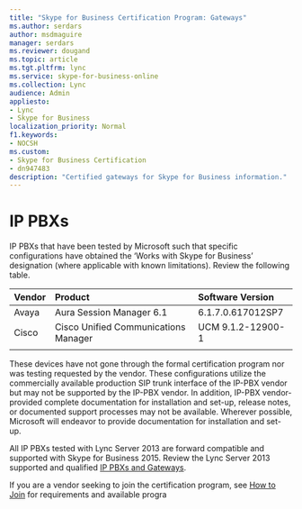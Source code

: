 ```yaml
---
title: "Skype for Business Certification Program: Gateways"
ms.author: serdars
author: msdmaguire
manager: serdars
ms.reviewer: dougand
ms.topic: article
ms.tgt.pltfrm: lync
ms.service: skype-for-business-online
ms.collection: Lync
audience: Admin
appliesto:
- Lync
- Skype for Business 
localization_priority: Normal
f1.keywords:
- NOCSH
ms.custom:
- Skype for Business Certification
- dn947483
description: "Certified gateways for Skype for Business information."
---
```


# IP PBXs

IP PBXs that have been tested by Microsoft such that specific configurations have obtained the ‘Works with Skype for Business’ designation (where applicable with known limitations). Review the following table.

|Vendor|Product                  |Software Version  |
|:-----|:---------               |:---------|
|Avaya | Aura Session Manager 6.1| 6.1.7.0.617012SP7 |
|Cisco |Cisco Unified Communications Manager| UCM 9.1.2-12900-1|
|      |         |         |


These devices have not gone through the formal certification program nor was testing requested by the vendor. These configurations utilize the commercially available production SIP trunk interface of the IP-PBX vendor but may not be supported by the IP-PBX vendor. In addition, IP-PBX vendor-provided complete documentation for installation and set-up, release notes, or documented support processes may not be available. Wherever possible, Microsoft will endeavor to provide documentation for installation and set-up.

All IP PBXs tested with Lync Server 2013 are forward compatible and supported with Skype for Business 2015. Review the Lync Server 2013 supported and qualified [IP PBXs and Gateways](../lync-cert/qualified-ip-pbx-gateway.md).

If you are a vendor seeking to join the certification program, see [How to Join](how-to-join.md) for requirements and available progra

